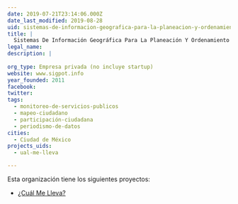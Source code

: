 ```yaml
---
date: 2019-07-21T23:14:06.000Z
date_last_modified: 2019-08-28
uid: sistemas-de-informacion-geografica-para-la-planeacion-y-ordenamiento-del-territorio-sigpot-sa-de-cv
title: |
  Sistemas De Información Geográfica Para La Planeación Y Ordenamiento Del Territorio (Sigpot Sa De Cv)
legal_name: 
description: |
  
org_type: Empresa privada (no incluye startup)
website: www.sigpot.info
year_founded: 2011
facebook: 
twitter: 
tags:
  - monitoreo-de-servicios-publicos
  - mapeo-ciudadano
  - participación-ciudadana
  - periodismo-de-datos
cities: 
  - Ciudad de México
projects_uids:
  - ual-me-lleva

---
```


Esta organización tiene los siguientes proyectos:

- [¿Cuál Me Lleva?](/proyectos/ual-me-lleva)
